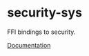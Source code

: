 # security-sys #
FFI bindings to security.

[Documentation](https://retep998.github.io/doc/security-sys/)
